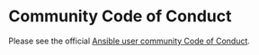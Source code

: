 # Community Code of Conduct

Please see the official [Ansible user community Code of Conduct](https://docs.ansible.com/ansible/latest/community/code_of_conduct.html).
